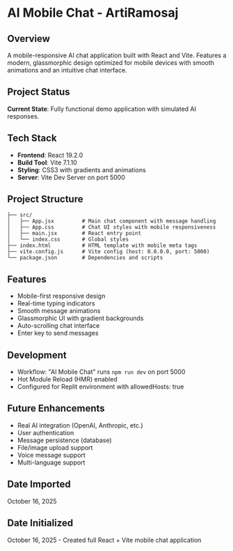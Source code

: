 # AI Mobile Chat - ArtiRamosaj

## Overview
A mobile-responsive AI chat application built with React and Vite. Features a modern, glassmorphic design optimized for mobile devices with smooth animations and an intuitive chat interface.

## Project Status
**Current State**: Fully functional demo application with simulated AI responses.

## Tech Stack
- **Frontend**: React 19.2.0
- **Build Tool**: Vite 7.1.10
- **Styling**: CSS3 with gradients and animations
- **Server**: Vite Dev Server on port 5000

## Project Structure
```
├── src/
│   ├── App.jsx         # Main chat component with message handling
│   ├── App.css         # Chat UI styles with mobile responsiveness
│   ├── main.jsx        # React entry point
│   └── index.css       # Global styles
├── index.html          # HTML template with mobile meta tags
├── vite.config.js      # Vite config (host: 0.0.0.0, port: 5000)
└── package.json        # Dependencies and scripts
```

## Features
- Mobile-first responsive design
- Real-time typing indicators
- Smooth message animations
- Glassmorphic UI with gradient backgrounds
- Auto-scrolling chat interface
- Enter key to send messages

## Development
- Workflow: "AI Mobile Chat" runs `npm run dev` on port 5000
- Hot Module Reload (HMR) enabled
- Configured for Replit environment with allowedHosts: true

## Future Enhancements
- Real AI integration (OpenAI, Anthropic, etc.)
- User authentication
- Message persistence (database)
- File/image upload support
- Voice message support
- Multi-language support

## Date Imported
October 16, 2025

## Date Initialized
October 16, 2025 - Created full React + Vite mobile chat application
